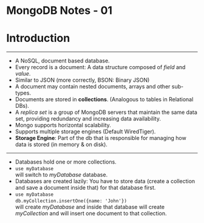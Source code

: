 # MongoDB Notes - 01
# Introduction
***
- A NoSQL, document based database.
- Every record is a document: A data structure composed of *field* and *value*.
- Similar to JSON (more correctly, BSON: Binary JSON)
- A document may contain nested documents, arrays and other sub-types.
- Documents are stored in **collections**. (Analogous to tables in Relational DBs).
- A *replica set* is a group of MongoDB servers that maintain the same data set, providing redundancy and increasing data availability.
- Mongo supports horizontal scalability.
- Supports multiple storage engines (Default WiredTiger).
- **Storage Engine**: Part of the db that is responsible for managing how data is stored (in memory & on disk).
***
* Databases hold one or more collections.  
* `use myDatabase`  
will switch to *myDatabase* database.
* Databases are created lazily: You have to store data (create a collection and save a document inside that) for that database first.
* `use myDatabase`  
  `db.myCollection.insertOne({name: 'John'})`  
will create *myDatabase* and inside that database will create *myCollection* and will insert one document to that collection.
